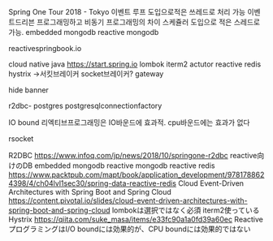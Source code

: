 Spring One Tour 2018 - Tokyo
이벤트 루프 도입으로적은 쓰레드로 처리 가능
이벤트드리븐 프로그래밍하고 비동기 프로그래밍의 차이
스케쥴러 도입으로 적은 스레드로 가능.
embedded mongodb
reactive mongodb
 
reactivespringbook.io

cloud native java
https://start.spring.io
lombok
iterm2
actutor
reactive redis
hystrix →서킷브레이커 socket브레이커?
gateway

hide banner

r2dbc- postgres
postgresqlconnectionfactory

IO bound
리엑티브프로그래밍은 IO바운드에 효과적. cpu바운드에는 효과가 없다

rsocket



R2DBC https://www.infoq.com/jp/news/2018/10/springone-r2dbc
reactive向けのDB
embedded mongodb
reactive mongodb
reactive redis 
https://www.packtpub.com/mapt/book/application_development/9781788624398/4/ch04lvl1sec30/spring-data-reactive-redis
Cloud Event-Driven Architectures with Spring Boot and Spring Cloud https://content.pivotal.io/slides/cloud-event-driven-architectures-with-spring-boot-and-spring-cloud
lombokは選択ではなく必須
iterm2使っている
Hystrix https://qiita.com/suke_masa/items/e33fc90a1a0fd39a60ec
ReactiveプログラミングはI/O boundには効果的が、CPU boundには効果的ではない

